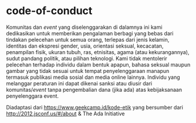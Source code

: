 # code-of-conduct

Komunitas dan _event_ yang diselenggarakan di dalamnya ini kami dedikasikan untuk memberikan pengalaman berbagi yang  bebas dari tindakan pelecehan untuk semua orang, terlepas dari jenis kelamin, identitas  dan ekspresi gender, usia, orientasi seksual, kecacatan, penampilan fisik, ukuran tubuh, ras, etnisitas, agama (atau kekurangannya), sudut pandang politik, atau pilihan teknologi. Kami tidak mentolerir pelecehan terhadap individu dalam bentuk apapun, bahasa seksual maupun gambar yang tidak sesuai untuk tempat penyelenggaraan manapun termasuk publikasi media sosial dan media online lainnya. Individu yang melanggar peraturan ini dapat dikenai sanksi atau diusir dari komunitas/_event_ tanpa pengembalian dana (jika ada) atas kebijaksanaan penyelenggara event.

Diadaptasi dari https://www.geekcamp.id/kode-etik 
yang bersumber dari http://2012.jsconf.us/#/about & The Ada Initiative
